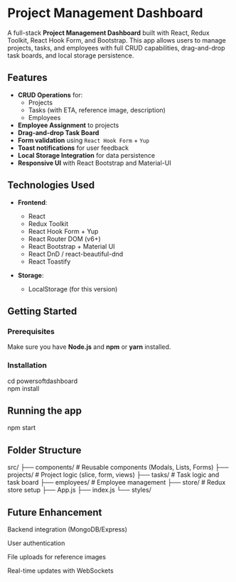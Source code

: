 # Project Management Dashboard

A full-stack **Project Management Dashboard** built with React, Redux Toolkit, React Hook Form, and Bootstrap. This app allows users to manage projects, tasks, and employees with full CRUD capabilities, drag-and-drop task boards, and local storage persistence.

## Features

- **CRUD Operations** for:
  - Projects
  - Tasks (with ETA, reference image, description)
  - Employees
- **Employee Assignment** to projects
- **Drag-and-drop Task Board**
- **Form validation** using `React Hook Form` + `Yup`
- **Toast notifications** for user feedback
- **Local Storage Integration** for data persistence
- **Responsive UI** with React Bootstrap and Material-UI

## Technologies Used

- **Frontend**:
  - React
  - Redux Toolkit
  - React Hook Form + Yup
  - React Router DOM (v6+)
  - React Bootstrap + Material UI
  - React DnD / react-beautiful-dnd
  - React Toastify

- **Storage**:
  - LocalStorage (for this version)

## Getting Started

### Prerequisites

Make sure you have **Node.js** and **npm** or **yarn** installed.

### Installation

cd powersoftdashboard  
npm install

## Running the app

npm start

## Folder Structure

src/
├── components/         # Reusable components (Modals, Lists, Forms)
├── projects/           # Project logic (slice, form, views)
├── tasks/              # Task logic and task board
├── employees/          # Employee management
├── store/              # Redux store setup
├── App.js
├── index.js
└── styles/

## Future Enhancement

Backend integration (MongoDB/Express)

User authentication

File uploads for reference images

Real-time updates with WebSockets
